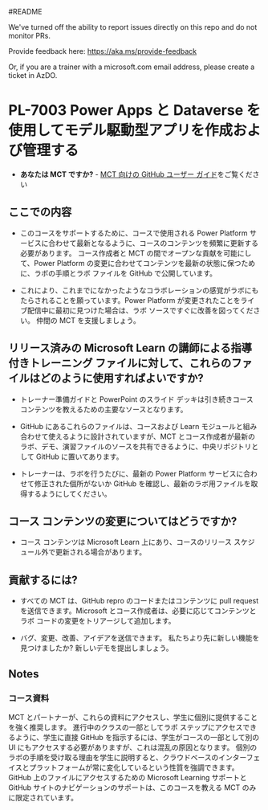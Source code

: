 #README

We've turned off the ability to report issues directly on this repo and do not monitor PRs.

Provide feedback here: https://aka.ms/provide-feedback

Or, if you are a trainer with a microsoft.com email address, please create a ticket in AzDO.

# PL-7003 Power Apps と Dataverse を使用してモデル駆動型アプリを作成および管理する

- **あなたは MCT ですか?** - [MCT 向けの GitHub ユーザー ガイド](https://microsoftlearning.github.io/MCT-User-Guide/)をご覧ください

## ここでの内容

- このコースをサポートするために、コースで使用される Power Platform サービスに合わせて最新となるように、コースのコンテンツを頻繁に更新する必要があります。  コース作成者と MCT の間でオープンな貢献を可能にして、Power Platform の変更に合わせてコンテンツを最新の状態に保つために、ラボの手順とラボ ファイルを GitHub で公開しています。

- これにより、これまでになかったようなコラボレーションの感覚がラボにもたらされることを願っています。Power Platform が変更されたことをライブ配信中に最初に見つけた場合は、ラボ ソースですぐに改善を図ってください。 仲間の MCT を支援しましょう。

## リリース済みの Microsoft Learn の講師による指導付きトレーニング ファイルに対して、これらのファイルはどのように使用すればよいですか?

- トレーナー準備ガイドと PowerPoint のスライド デッキは引き続きコース コンテンツを教えるための主要なソースとなります。

- GitHub にあるこれらのファイルは、コースおよび Learn モジュールと組み合わせて使えるように設計されていますが、MCT とコース作成者が最新のラボ、デモ、演習ファイルのソースを共有できるように、中央リポジトリとして GitHub に置いてあります。

- トレーナーは、ラボを行うたびに、最新の Power Platform サービスに合わせて修正された個所がないか GitHub を確認し、最新のラボ用ファイルを取得するようにしてください。

## コース コンテンツの変更についてはどうですか?

- コース コンテンツは Microsoft Learn 上にあり、コースのリリース スケジュール外で更新される場合があります。

## 貢献するには?

- すべての MCT は、GitHub repro のコードまたはコンテンツに pull request を送信できます。Microsoft とコース作成者は、必要に応じてコンテンツとラボ コードの変更をトリアージして追加します。

- バグ、変更、改善、アイデアを送信できます。 私たちより先に新しい機能を見つけましたか? 新しいデモを提出しましょう。

## Notes

### コース資料

MCT とパートナーが、これらの資料にアクセスし、学生に個別に提供することを強く推奨します。 進行中のクラスの一部としてラボ ステップにアクセスできるように、学生に直接 GitHub を指示するには、学生がコースの一部として別の UI にもアクセスする必要がありますが、これは混乱の原因となります。 個別のラボの手順を受け取る理由を学生に説明すると、クラウドベースのインターフェイスとプラットフォームが常に変化しているという性質を強調できます。 GitHub 上のファイルにアクセスするための Microsoft Learning サポートと GitHub サイトのナビゲーションのサポートは、このコースを教える MCT のみに限定されています。
